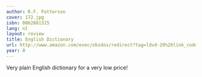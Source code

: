 ```yaml
---
author: R.F. Patterson
cover: 172.jpg
isbn: 0862881315
lang: nl
layout: review
title: English Dictionary
url: http://www.amazon.com/exec/obidos/redirect?tag=ldvd-20%26link_code=xm2%26camp=2025%26creative=165953%26path=http://www.amazon.com/gp/redirect.html%253fASIN=0862881315%2526tag=ldvd-20%2526lcode=xm2%2526cID=2025%2526ccmID=165953%2526location=/o/ASIN/0862881315%25253FSubscriptionId=0VJDVJ14KM0P0VXDCQ82
year: 0
---
```


Very plain English dictionary for a very low price!
